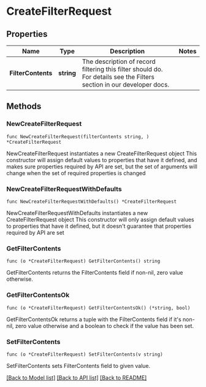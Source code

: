 # CreateFilterRequest

## Properties

Name | Type | Description | Notes
------------ | ------------- | ------------- | -------------
**FilterContents** | **string** | The description of record filtering this filter should do. For details see the Filters section in our developer docs. | 

## Methods

### NewCreateFilterRequest

`func NewCreateFilterRequest(filterContents string, ) *CreateFilterRequest`

NewCreateFilterRequest instantiates a new CreateFilterRequest object
This constructor will assign default values to properties that have it defined,
and makes sure properties required by API are set, but the set of arguments
will change when the set of required properties is changed

### NewCreateFilterRequestWithDefaults

`func NewCreateFilterRequestWithDefaults() *CreateFilterRequest`

NewCreateFilterRequestWithDefaults instantiates a new CreateFilterRequest object
This constructor will only assign default values to properties that have it defined,
but it doesn't guarantee that properties required by API are set

### GetFilterContents

`func (o *CreateFilterRequest) GetFilterContents() string`

GetFilterContents returns the FilterContents field if non-nil, zero value otherwise.

### GetFilterContentsOk

`func (o *CreateFilterRequest) GetFilterContentsOk() (*string, bool)`

GetFilterContentsOk returns a tuple with the FilterContents field if it's non-nil, zero value otherwise
and a boolean to check if the value has been set.

### SetFilterContents

`func (o *CreateFilterRequest) SetFilterContents(v string)`

SetFilterContents sets FilterContents field to given value.



[[Back to Model list]](../README.md#documentation-for-models) [[Back to API list]](../README.md#documentation-for-api-endpoints) [[Back to README]](../README.md)


